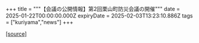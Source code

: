 +++
title = """【会議の公開情報】第2回栗山町防災会議の開催"""
date = 2025-01-22T00:00:00.000Z
expiryDate = 2025-02-03T13:23:10.886Z
tags = ["kuriyama","news"]
+++


[[source]](https://www.town.kuriyama.hokkaido.jp/soshiki/28/30064.html)
